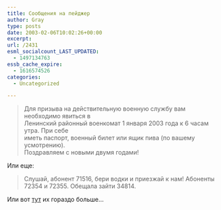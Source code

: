 ```yaml
---
title: Сообщения на пейджер
author: Gray
type: posts
date: 2003-02-06T10:02:26+00:00
excerpt:
url: /2431
esml_socialcount_LAST_UPDATED:
  - 1497134763
essb_cache_expire:
  - 1616574526
categories:
  - Uncategorized

---
```








> Для призыва на действительную военную службу вам необходимо явиться в&nbsp;  
> Ленинский районный военкомат 1&nbsp;января 2003&nbsp;года к&nbsp;6&nbsp;часам утра. При себе  
> иметь паспорт, военный билет или ящик пива (по вашему усмотрению).  
> Поздравляем с&nbsp;новыми двумя годами!

Или еще:

> Слушай, абонент 71516, бери водки и&nbsp;приезжай к&nbsp;нам! Абоненты 72354&nbsp;и 72355. Обещала зайти 34814.

Или вот <a href="http://society.pravda.ru/society/2003/8/81/324/6684_umor.html" target="_blank">тут</a> их гораздо больше&hellip;